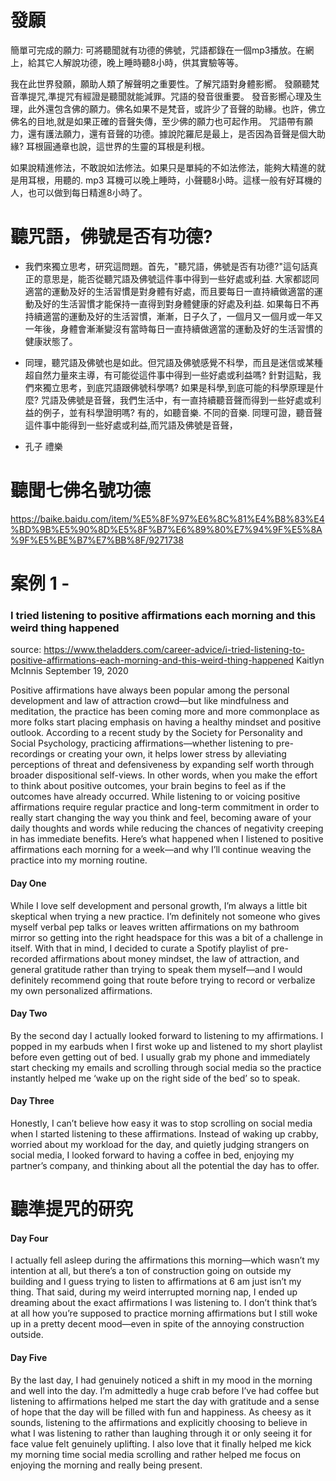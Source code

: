 # 發願
簡單可完成的願力: 可將聽聞就有功德的佛號，咒語都錄在一個mp3播放。在網上，給其它人解說功德，晚上睡時聽8小時，供其實驗等等。

我在此世界發願，願助人類了解聲明之重要性。了解咒語對身體影嚮。
發願聽梵音準提咒,準提咒有經證是聽聞就能減罪。咒語的發音很重要。
發音影嚮心理及生理，此外還包含佛的願力。佛名如果不是梵音，或許少了音聲的助緣。也許，佛立佛名的目地,就是如果正確的音聲失傳，至少佛的願力也可起作用。
咒語帶有願力，還有護法願力，還有音聲的功德。據說陀羅尼是最上，是否因為音聲是個大助緣? 耳根圓通章也說，這世界的生靈的耳根是利根。

如果說精進修法，不敢說如法修法。如果只是單純的不如法修法，能夠大精進的就是用耳根，用聽的. mp3 耳機可以晚上睡時，小聲聽8小時。這樣一般有好耳機的人，也可以做到每日精進8小時了。

# 聽咒語，佛號是否有功德?
- 我們來獨立思考，研究這問題。首先，"聽咒語，佛號是否有功德?"這句話真正的意思是，能否從聽咒語及佛號這件事中得到一些好處或利益.
 大家都認同適當的運動及好的生活習慣是對身體有好處，而且要每日一直持續做適當的運動及好的生活習慣才能保持一直得到對身體健康的好處及利益. 
 如果每日不再持續適當的運動及好的生活習慣，漸漸，日子久了，一個月又一個月或一年又一年後，身體會漸漸變沒有當時每日一直持續做適當的運動及好的生活習慣的健康狀態了。

- 同理，聽咒語及佛號也是如此。但咒語及佛號感覺不科學，而且是迷信或某種超自然力量來主導，有可能從這件事中得到一些好處或利益嗎? 針對這點，我們來獨立思考，到底咒語跟佛號科學嗎? 
如果是科學,到底可能的科學原理是什麼? 咒語及佛號是音聲，我們生活中，有一直持續聽音聲而得到一些好處或利益的例子，並有科學證明嗎? 有的，如聽音樂. 不同的音樂. 同理可證，聽音聲這件事中能得到一些好處或利益,而咒語及佛號是音聲，
- 孔子 禮樂
# 聽聞七佛名號功德

https://baike.baidu.com/item/%E5%8F%97%E6%8C%81%E4%B8%83%E4%BD%9B%E5%90%8D%E5%8F%B7%E6%89%80%E7%94%9F%E5%8A%9F%E5%BE%B7%E7%BB%8F/9271738

# 案例 1 - 
### I tried listening to positive affirmations each morning and this weird thing happened
source: https://www.theladders.com/career-advice/i-tried-listening-to-positive-affirmations-each-morning-and-this-weird-thing-happened
Kaitlyn McInnis
September 19, 2020

Positive affirmations have always been popular among the personal development and law of attraction crowd—but like mindfulness and meditation, the practice has been coming more and more commonplace as more folks start placing emphasis on having a healthy mindset and positive outlook.
According to a recent study by the Society for Personality and Social Psychology, practicing affirmations—whether listening to pre-recordings or creating your own, it helps lower stress by alleviating perceptions of threat and defensiveness by expanding self worth through broader dispositional self-views.
In other words, when you make the effort to think about positive outcomes, your brain begins to feel as if the outcomes have already occurred.
While listening to or voicing positive affirmations require regular practice and long-term commitment in order to really start changing the way you think and feel, becoming aware of your daily thoughts and words while reducing the chances of negativity creeping in has immediate benefits.
Here’s what happened when I listened to positive affirmations each morning for a week—and why I’ll continue weaving the practice into my morning routine.

#### Day One
While I love self development and personal growth, I’m always a little bit skeptical when trying a new practice. I’m definitely not someone who gives myself verbal pep talks or leaves written affirmations on my bathroom mirror so getting into the right headspace for this was a bit of a challenge in itself.
With that in mind, I decided to curate a Spotify playlist of pre-recorded affirmations about money mindset, the law of attraction, and general gratitude rather than trying to speak them myself—and I would definitely recommend going that route before trying to record or verbalize my own personalized affirmations.

#### Day Two
By the second day I actually looked forward to listening to my affirmations. I popped in my earbuds when I first woke up and listened to my short playlist before even getting out of bed. I usually grab my phone and immediately start checking my emails and scrolling through social media so the practice instantly helped me ‘wake up on the right side of the bed’ so to speak.

#### Day Three
Honestly, I can’t believe how easy it was to stop scrolling on social media when I started listening to these affirmations.
Instead of waking up crabby, worried about my workload for the day, and quietly judging strangers on social media, I looked forward to having a coffee in bed, enjoying my partner’s company, and thinking about all the potential the day has to offer.

# 聽準提咒的研究

#### Day Four
I actually fell asleep during the affirmations this morning—which wasn’t my intention at all, but there’s a ton of construction going on outside my building and I guess trying to listen to affirmations at 6 am just isn’t my thing.
That said, during my weird interrupted morning nap, I ended up dreaming about the exact affirmations I was listening to. I don’t think that’s at all how you’re supposed to practice morning affirmations but I still woke up in a pretty decent mood—even in spite of the annoying construction outside.


#### Day Five
By the last day, I had genuinely noticed a shift in my mood in the morning and well into the day. I’m admittedly a huge crab before I’ve had coffee but listening to affirmations helped me start the day with gratitude and a sense of hope that the day will be filled with fun and happiness.
As cheesy as it sounds, listening to the affirmations and explicitly choosing to believe in what I was listening to rather than laughing through it or only seeing it for face value felt genuinely uplifting.
I also love that it finally helped me kick my morning time social media scrolling and rather helped me focus on enjoying the morning and really being present.
